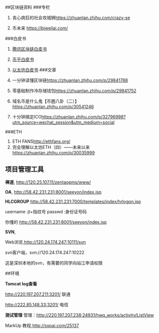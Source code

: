 

##区块链资料
###专栏
1. 丧心病狂的社会攻城狮<https://zhuanlan.zhihu.com/crazy-se>

2. 币未来 <https://biweilai.com/>

###白皮书
1. [腾讯区块链白皮书](https://github.com/randliu/randliu.github.io/blob/master/whitepaper/%E8%85%BE%E8%AE%AF%E5%8C%BA%E5%9D%97%E9%93%BE%E7%99%BD%E7%9A%AE%E4%B9%A6.pdf) 
2. [币乎白皮书](https://bihu.com/whitePaper.pdf) 
3. [以太坊白皮书](http://ethfans.org/wikis/%E4%BB%A5%E5%A4%AA%E5%9D%8A%E7%99%BD%E7%9A%AE%E4%B9%A6)
###文章


1. 一分钟读懂区块链<https://zhuanlan.zhihu.com/p/29841768>
2. 零基础制作冷存储钱包<https://zhuanlan.zhihu.com/p/29841752>
3. 域名币是什么鬼【币圈八卦（二）】<https://zhuanlan.zhihu.com/p/30541246>
4. 十分钟搞定ICO<https://zhuanlan.zhihu.com/p/32796998?utm_source=wechat_session&utm_medium=social>


###ETH
1. ETH FANS<http://ethfans.org/>
2. 完全理解以太坊ETH（四）——未来以来<https://zhuanlan.zhihu.com/p/30035999>

## 项目管理工具

**禅道**,  <http://120.25.107.11/zentaopms/www/>

**OA**,  <http://58.42.231.231:8001/seeyon/index.jsp>


**HLCGROUP** <http://58.42.231.231:7000/templates/index/hrlogon.jsp>

username :jt+指纹号 passwd :身份证号码

你懂的 <http://58.42.231.231:8001/seeyon/index.jsp>

**SVN**,

Web浏览,<http://120.24.174.247:10111/svn>

svn客户端，svn://120.24.174.247:10222

这是深圳本地的svn，有需要的同学向站江申请权限



##环境

**Tomcat log查看**

<http://220.197.207.211:3201/> 联通

<http://222.85.148.33:3201/> 电信

**测试管理**
管理：<http://220.197.207.238:24931/hwq_works/activity/ListView>


MarkUp
教程,<http://sspai.com/25137>



